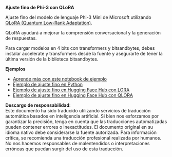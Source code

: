 **Ajuste fino de Phi-3 con QLoRA**

Ajuste fino del modelo de lenguaje Phi-3 Mini de Microsoft utilizando [QLoRA (Quantum Low-Rank Adaptation)](https://github.com/artidoro/qlora). 

QLoRA ayudará a mejorar la comprensión conversacional y la generación de respuestas. 

Para cargar modelos en 4 bits con transformers y bitsandbytes, debes instalar accelerate y transformers desde la fuente y asegurarte de tener la última versión de la biblioteca bitsandbytes.

**Ejemplos**
- [Aprende más con este notebook de ejemplo](../../../../code/03.Finetuning/Phi_3_Inference_Finetuning.ipynb)
- [Ejemplo de ajuste fino en Python](../../../../code/03.Finetuning/FineTrainingScript.py)
- [Ejemplo de ajuste fino en Hugging Face Hub con LORA](../../../../code/03.Finetuning/Phi-3-finetune-lora-python.ipynb)
- [Ejemplo de ajuste fino en Hugging Face Hub con QLORA](../../../../code/03.Finetuning/Phi-3-finetune-qlora-python.ipynb)

**Descargo de responsabilidad**:  
Este documento ha sido traducido utilizando servicios de traducción automática basados en inteligencia artificial. Si bien nos esforzamos por garantizar la precisión, tenga en cuenta que las traducciones automatizadas pueden contener errores o inexactitudes. El documento original en su idioma nativo debe considerarse la fuente autorizada. Para información crítica, se recomienda una traducción profesional realizada por humanos. No nos hacemos responsables de malentendidos o interpretaciones erróneas que puedan surgir del uso de esta traducción.